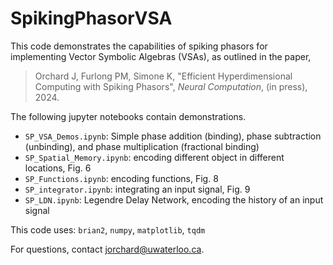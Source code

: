 # SpikingPhasorVSA

This code demonstrates the capabilities of spiking phasors for implementing Vector Symbolic Algebras (VSAs), as outlined in the paper,

> Orchard J, Furlong PM, Simone K, "Efficient Hyperdimensional Computing with Spiking Phasors", *Neural Computation*, (in press), 2024.

The following jupyter notebooks contain demonstrations.
- `SP_VSA_Demos.ipynb`: Simple phase addition (binding), phase subtraction (unbinding), and phase multiplication (fractional binding)
- `SP_Spatial_Memory.ipynb`: encoding different object in different locations, Fig. 6
- `SP_Functions.ipynb`: encoding functions, Fig. 8
- `SP_integrator.ipynb`: integrating an input signal, Fig. 9
- `SP_LDN.ipynb`: Legendre Delay Network, encoding the history of an input signal

This code uses:
`brian2`, `numpy`, `matplotlib`, `tqdm`

For questions, contact <jorchard@uwaterloo.ca>.
